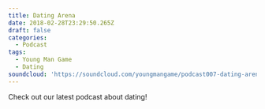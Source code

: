 ```yaml
---
title: Dating Arena
date: 2018-02-28T23:29:50.265Z
draft: false
categories:
  - Podcast
tags:
  - Young Man Game
  - Dating
soundcloud: 'https://soundcloud.com/youngmangame/podcast007-dating-arena'
---
```

Check out our latest podcast about dating!
